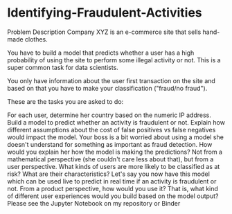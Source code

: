 # Identifying-Fraudulent-Activities
Problem Description
Company XYZ is an e-commerce site that sells hand-made clothes.

You have to build a model that predicts whether a user has a high probability of using the site to perform some illegal activity or not. This is a super common task for data scientists.

You only have information about the user first transaction on the site and based on that you have to make your classification ("fraud/no fraud").

These are the tasks you are asked to do:

For each user, determine her country based on the numeric IP address.
Build a model to predict whether an activity is fraudulent or not. Explain how different assumptions about the cost of false positives vs false negatives would impact the model.
Your boss is a bit worried about using a model she doesn't understand for something as important as fraud detection. How would you explain her how the model is making the predictions? Not from a mathematical perspective (she couldn't care less about that), but from a user perspective. What kinds of users are more likely to be classified as at risk? What are their characteristics?
Let's say you now have this model which can be used live to predict in real time if an activity is fraudulent or not. From a product perspective, how would you use it? That is, what kind of different user experiences would you build based on the model output?
Please see the Jupyter Notebook on my repository or Binder
